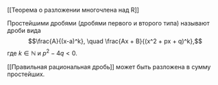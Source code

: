 [[Теорема о разложении многочлена над R]]

Простейшими дробями (дробями первого и второго типа) называют дроби вида
$$\frac{A}{(x-a)^k}, \quad \frac{Ax + B}{(x^2 + px + q)^k},$$
где $k \in \mathbb N$ и $p^2 - 4q < 0$. 

[[Правильная рациональная дробь]] может быть разложена в сумму простейших.
